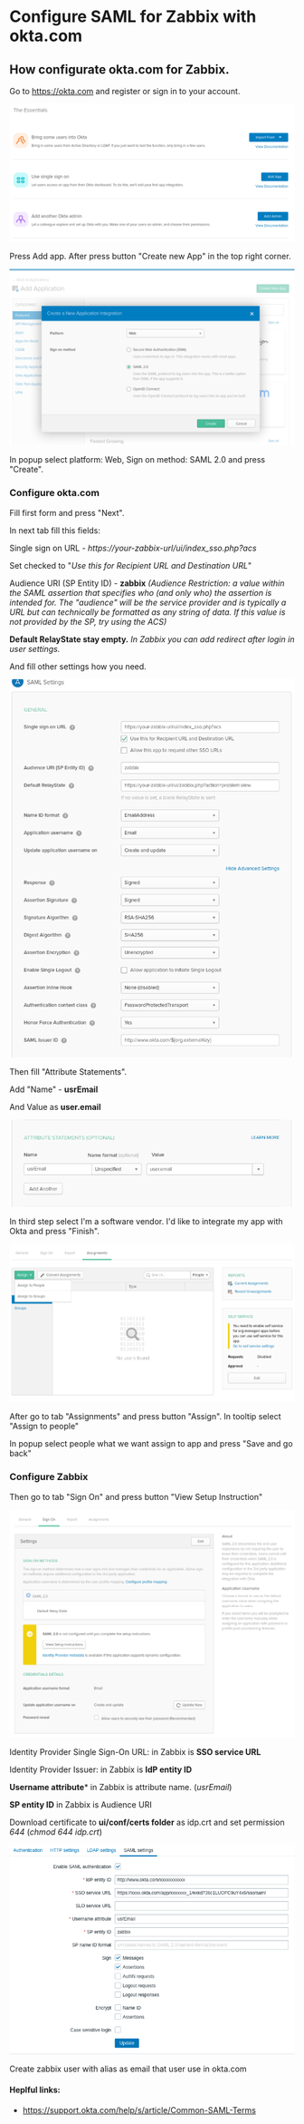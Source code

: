 
# Configure SAML for Zabbix with okta.com

## How configurate okta.com for Zabbix.

Go to https://okta.com and register or sign in to your account.


![](https://raw.githubusercontent.com/catsAND/zabbix-saml/master/1.png)


Press Add app. After press button "Create new App" in the top right corner. 


![](https://raw.githubusercontent.com/catsAND/zabbix-saml/master/3.png)


In popup select platform: Web, Sign on method: SAML 2.0 and press "Create".

### Configure okta.com

Fill first form and press "Next".


In next tab fill this fields:

Single sign on URL - *https://your-zabbix-url/ui/index_sso.php?acs*

Set checked to "_Use this for Recipient URL and Destination URL_"

Audience URI (SP Entity ID) - **zabbix** *(Audience Restriction: a value within the SAML assertion that specifies who (and only who) the assertion is intended for. The "audience" will be the service provider and is typically a URL but can technically be formatted as any string of data. If this value is not provided by the SP, try using the ACS)*

**Default RelayState stay empty.** *In Zabbix you can add redirect after login in user settings.*

And fill other settings how you need.


![](https://raw.githubusercontent.com/catsAND/zabbix-saml/master/6.png)


Then fill "Attribute Statements".

Add "Name" - **usrEmail**

And Value as **user.email**


![](https://raw.githubusercontent.com/catsAND/zabbix-saml/master/7.png)


In third step select I'm a software vendor. I'd like to integrate my app with Okta and press "Finish".


![](https://raw.githubusercontent.com/catsAND/zabbix-saml/master/5.png)


After go to tab "Assignments" and press button "Assign". In tooltip select "Assign to people"

In popup select people what we want assign to app and press "Save and go back"

### Configure Zabbix

Then go to tab "Sign On" and press button "View Setup Instruction"


![](https://raw.githubusercontent.com/catsAND/zabbix-saml/master/4.png)


Identity Provider Single Sign-On URL: in Zabbix is **SSO service URL**

Identity Provider Issuer: in Zabbix is **IdP entity ID**

**Username attribute*** in Zabbix  is attribute name. (*usrEmail*)

**SP entity ID** in Zabbix is Audience URI

Download certificate to **ui/conf/certs folder** as idp.crt and set permission *644* (*chmod 644 idp.crt*)

![](https://raw.githubusercontent.com/catsAND/zabbix-saml/master/8.png)

Create zabbix user with alias as email that user use in okta.com


#### Heplful links:
- https://support.okta.com/help/s/article/Common-SAML-Terms
